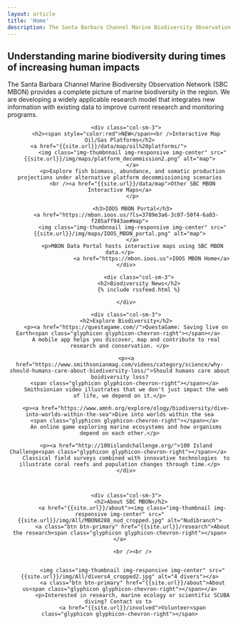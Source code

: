 ```yaml
---
layout: article
title: 'Home'
description: The Santa Barbara Channel Marine Biodiversity Observation Network (SBC MBON) is an ongoing demonstration project with the goal of testing and exemplifying methods for identification and analysis of marine biodiversity. SBC MBON is one of three MBON's funded by NASA, BOEM and NOAA in an effort to explore value in marine biodiversity as an indicator of ocean health. Central to SBC MBON is the integration of biological and physical data across widely varying spacial and temporal scales. By analyzing marine biodiversity from the genetic scale up through the community level, and from the ecosystem scale down to the species level, and by supplementing existing data with novel research and analysis to fill relevant knowledge gaps, SBC MBON aims to develop a holistic understanding of diversity in the Santa Barbara Channel marine biosphere.
---
```



<!-- preserve original
<div id="intro-header">
	<div class="container">
		<div class="row">
			<div class="col-lg-12">
				<div id="intro-message">
					<div id="intro-logo"></div>
				</div>
			</div>
		</div>
	</div>
</div>
-->

<div id="intro-header">
	<div class="container">
		<div class="row">
			<div class="col-lg-12">
				<div id="intro-message">
					<div id="intro-logo"></div>
				</div>
			</div>
		</div>
	</div>
</div>

<div class="container" id="landing-content">
	<div class="row">
		<div class="col-lg-12">
			<h2>Understanding marine biodiversity during times of increasing human impacts</h2>
			<p class="lead">
			<!-- <a class="btn btn-primary" href="{{site.url}}/about">About SBC MBON Research <span class="glyphicon glyphicon-chevron-right"></span></a> -->
The Santa Barbara Channel Marine Biodiversity Observation Network (SBC MBON) provides a complete picture of marine biodiversity in the region. We are developing a widely applicable research model that integrates new information with existing data to improve current research and monitoring programs. 
			</p>
		</div>
	</div>
	  <!-- <hr /> -->
	<div class="row"><center>

		<div class="col-sm-3">
		<h2><span style="color:red">NEW</span><br />Interactive Map Oil/Gas Platforms</h2>
		<a href="{{site.url}}/data/map/oil%20platforms/">			
			<img class="img-thumbnnail img-responsive img-center" src="{{site.url}}/img/maps/platform_decommission2.png" alt="map">
			</a>
			<p>Explore fish biomass, abundance, and somatic production projections under alternative platform decommissioning scenarios
			<br /><a href="{{site.url}}/data/map">Other SBC MBON Interactive Maps</a>
			</p>
			
			<h3>IOOS MBON Portal</h3>
		<a href="https://mbon.ioos.us/?ls=3789e3a6-3c07-50f4-6a03-f285aff943ae#map">
			<img class="img-thumbnnail img-responsive img-center" src="{{site.url}}/img/maps/IOOS_MBON_portal.png" alt="map">
			</a>
			<p>MBON Data Portal hosts interactive maps using SBC MBON data.</p>
						<a href="https://mbon.ioos.us">IOOS MBON Home</a>
		</div>
		
				<div class="col-sm-3">
                <h2>Biodiversity News</h2>
                {% include rssfeed.html %}
				
		</div>
		
		<div class="col-sm-3">
		<h2>Explore Biodiversity</h2>
		<p><a href="https://questagame.com//">QuestaGame: Saving live on Earth<span class="glyphicon glyphicon-chevron-right"></span></a> 
		A mobile app helps you discover, map and contribute to real research and conservation. </p>
		
		<p><a href="https://www.smithsonianmag.com/videos/category/science/why-should-humans-care-about-biodiversity-loss/">Should humans care about boidiversity loss?
		<span class="glyphicon glyphicon-chevron-right"></span></a> 
		Smithsionian video illustrates that we don't just impact the web of life, we depend on it.</p>
		
		<p><a href="https://www.amnh.org/explore/ology/biodiversity/dive-into-worlds-within-the-sea">Dive into worlds within the sea
		<span class="glyphicon glyphicon-chevron-right"></span></a> 
		An online game exploring marine ecosystems and how organisms depend on each other.</p>
		
		<p><a href="http://100islandchallenge.org/">100 Island Challenge<span class="glyphicon glyphicon-chevron-right"></span></a> 
		Classical field surveys combined with innovative technologies  to illustrate coral reefs and population changes through time.</p>
		</div>
		
		

		<div class="col-sm-3">
			<h2>About SBC MBON</h2> 
			<a href="{{site.url}}/about"><img class="img-thumbnail img-responsive img-center" src="{{site.url}}/img/All/MBON8288_nud_cropped.jpg" alt="Nudibranch">
			<a class="btn btn-primary" href="{{site.url}}/research">About the research<span class="glyphicon glyphicon-chevron-right"></span></a>
			
			<br /><br />

			
			<img class="img-thumbnail img-responsive img-center" src="{{site.url}}/img/All/divers4_cropped2.jpg" alt="4 divers"></a>
			<a class="btn btn-primary" href="{{site.url}}/about">About us<span class="glyphicon glyphicon-chevron-right"></span></a>
            <p>Interested in research, marine ecology or scientific SCUBA diving? Contact us to 
			<a href="{{site.url}}/involved">Volunteer<span class="glyphicon glyphicon-chevron-right"></span>
		
		
				

		